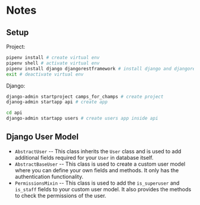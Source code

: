 # Notes

## Setup

Project:

```bash
pipenv install # create virtual env
pipenv shell # activate virtual env
pipenv install django djangorestframework # install django and djangorestframework
exit # deactivate virtual env
```

Django:

```bash
django-admin startproject camps_for_champs # create project
djanog-admin startapp api # create app

cd api
django-admin startapp users # create users app inside api
```

## Django User Model

- `AbstractUser` -- This class inherits the `User` class and is used to add additional fields required for your `User` in database itself.
- `AbstractBaseUser` -- This class is used to create a custom user model where you can define your own fields and methods. It only has the authentication functionality.
- `PermissionsMixin` -- This class is used to add the `is_superuser` and `is_staff` fields to your custom user model. It also provides the methods to check the permissions of the user.
